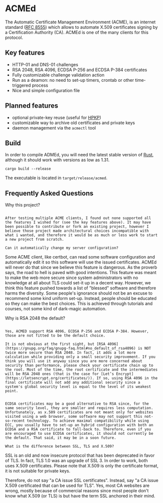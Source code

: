 ACMEd
=====

The Automatic Certificate Management Environment (ACME), is an internet standard ([RFC 8555](https://tools.ietf.org/html/rfc8555)) which allows to automate X.509 certificates signing by a Certification Authority (CA). ACMEd is one of the many clients for this protocol.


Key features
------------

- HTTP-01 and DNS-01 challenges
- RSA 2048, RSA 4096, ECDSA P-256 and ECDSA P-384 certificates
- Fully customizable  challenge validation action
- Run as a deamon: no need to set-up timers, crontab or other time-triggered process
- Nice and simple configuration file


Planned features
----------------

- optional private-key reuse (useful for [HPKP](https://en.wikipedia.org/wiki/HTTP_Public_Key_Pinning))
- customizable way to archive old certificates and private keys
- daemon management via the `acmectl` tool


Build
-----

In order to compile ADMEd, you will need the latest stable version of [Rust](https://www.rust-lang.org/), although it should work with versions as low as 1.31.

```
cargo build --release
```

The executable is located in `target/release/acmed`.


Frequently Asked Questions
--------------------------

Why this project?
~~~~~~~~~~~~~~~~~

After testing multiple ACME clients, I found out none supported all the features I wished for (see the key features above). It may have been possible to contribute or fork an existing project, however I believe those project made architectural choices incompatible with what i wanted, and therefore it would be as much or less work to start a new project from scratch.

Can it automatically change my server configuration?
~~~~~~~~~~~~~~~~~~~~~~~~~~~~~~~~~~~~~~~~~~~~~~~~~~~~

Some ACME client, like certbot, can read some software configuration and automatically edit it so this software will use the issued certificates. ACMEd will never do that since we believe this feature is dangerous. As the proverb says, the road to hell is paved with good intentions. This feature was meant to make the web more secure since system administrators with no knowledge at all about TLS could set-it up in a decent way. However, we think this feature pushed towards a list of "blessed" software and therefore harms the diversity. Some people's ignorance should not be an excuse to recommend some kind uniform set-up. Instead, people should be educated so they can make the best choices. This is achieved through tutorials and courses, not some kind of dark-magic automation.

Why is RSA 2048 the default?
~~~~~~~~~~~~~~~~~~~~~~~~~~~~

Yes, ACMED support RSA 4096, ECDSA P-256 and ECDSA P-384. However, those are not fitted to be the default choice.

It is not obvious at the first sight, but [RSA 4096](https://gnupg.org/faq/gnupg-faq.html#no_default_of_rsa4096) is NOT twice more secure than RSA 2048. In fact, it adds a lot more calculation while providing only a small security improvement. If you think you will use it anyway since you are more concerned about security than performance, please check your certificate chain up to the root. Most of the time, the root certificate and the intermediates will be RSA 2048 ones (that is the case for [Let’s Encrypt](https://letsencrypt.org/certificates/)). If so, using RSA 4096 in the final certificate will not add any additional security since a system's global security level is equal to the level of its weakest point.


ECDSA certificates may be a good alternative to RSA since, for the same security level, they are smaller and requires less computation. Unfortunately, as x.509 certificates are not meant only for websites visited using a web browser, some software may not support this not-so-recent technology. To achieve maximal compatibility while using ECC, you usually have to set-up an hybrid configuration with both an ECDSA and a RSA certificate to fall-back to. Therefore, even if you are encouraged to use ECDSA certificates, it should not currently be the default. That said, it may be in a soon future.

What is the difference between SSL, TLS and X.509?
~~~~~~~~~~~~~~~~~~~~~~~~~~~~~~~~~~~~~~~~~~~~~~~~~~

SSL is an old and now insecure protocol that has been deprecated in favor of TLS. In fact, TLS 1.0 was an upgrade of SSL 3. In order to work, both uses X.509 certificates. Please note that X.509 is only the certificate format, it is not suitable for private keys.

Therefore, do not say "a CA issue SSL certificates". Instead, say "a CA issue X.509 certificated that can be used for TLS". Yes, most CA websites are wrong, mostly because of commercial reasons since most people don't know what X.509 (or TLS) is but have the term SSL anchored in their mind.
